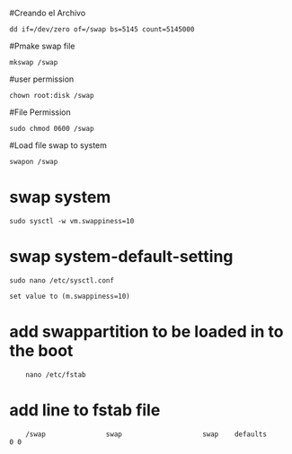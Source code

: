 
#Creando el Archivo

    dd if=/dev/zero of=/swap bs=5145 count=5145000

#Pmake swap file
   
    mkswap /swap

#user permission
 
    chown root:disk /swap

#File Permission

    sudo chmod 0600 /swap

#Load file swap to system

    swapon /swap

# swap system

    sudo sysctl -w vm.swappiness=10

# swap system-default-setting

    sudo nano /etc/sysctl.conf
  
    set value to (m.swappiness=10)

# add swappartition to be loaded in to the boot

        nano /etc/fstab

# add line to fstab file
        
        /swap               swap                    swap    defaults        0 0
